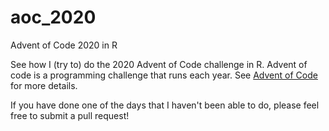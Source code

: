# aoc_2020
Advent of Code 2020 in R

See how I (try to) do the 2020 Advent of Code challenge in R. Advent of code is a programming challenge that runs each year. See [Advent of Code](https://adventofcode.com/) for more details.

If you have done one of the days that I haven't been able to do, please feel free to submit a pull request!
